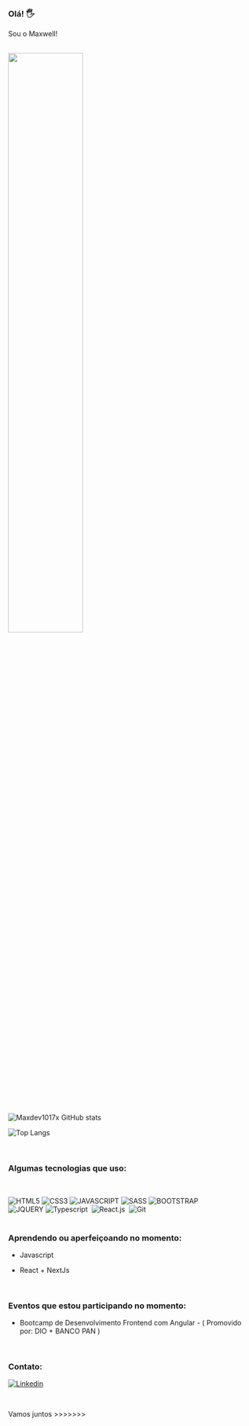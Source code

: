 ### Olá! 🖐️
 Sou o Maxwell! 
<br>
<br>


<img width=55% align="center"  src="https://github-readme-streak-stats.herokuapp.com?user=Maxdev1017x&theme=omni&mode=weekly"/>


![Maxdev1017x GitHub stats](https://github-readme-stats.vercel.app/api?username=Maxdev1017x&show_icons=true&theme=omni)


![Top Langs](https://github-readme-stats.vercel.app/api/top-langs/?username=Maxdev1017x&theme=omni&hide_progress=true)



<br>

### Algumas tecnologias que uso:

<br>


![HTML5](https://img.shields.io/badge/HTML5-E34F26?style=for-the-badge&logo=html5&logoColor=white)
![CSS3](https://img.shields.io/badge/CSS3-1572B6?style=for-the-badge&logo=css3&logoColor=white)
![JAVASCRIPT](https://img.shields.io/badge/JavaScript-F7DF1E?style=for-the-badge&logo=javascript&logoColor=black)
![SASS](https://img.shields.io/badge/Sass-CC6699?style=for-the-badge&logo=sass&logoColor=white)
![BOOTSTRAP](https://img.shields.io/badge/Bootstrap-563D7C?style=for-the-badge&logo=bootstrap&logoColor=white)
<br>
![JQUERY](https://img.shields.io/badge/jQuery-0769AD?style=for-the-badge&logo=jquery&logoColor=white)
![Typescript](https://img.shields.io/badge/TypeScript-007ACC?style=for-the-badge&logo=typescript&logoColor=white)&nbsp;
![React.js](https://img.shields.io/badge/React-20232A?style=for-the-badge&logo=react&logoColor=61DAFB)&nbsp;
![Git](https://img.shields.io/badge/GIT-E44C30?style=for-the-badge&logo=git&logoColor=white)&nbsp;
<br>
<br>


### Aprendendo ou aperfeiçoando no momento: 

- Javascript
  
- React + NextJs

<br> 

### Eventos que estou participando no momento: 

- Bootcamp de Desenvolvimento Frontend com Angular - ( Promovido por: DIO + BANCO PAN )

<br>

### Contato:


[![Linkedin](https://img.shields.io/badge/LinkedIn-0077B5?style=for-the-badge&logo=linkedin&logoColor=white)](https://linkedin.com/in/maxwell0010)


<br>

Vamos juntos >>>>>>>



